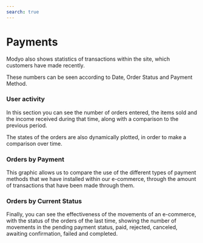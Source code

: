```yaml
---
search: true
---
```


# Payments

Modyo also shows statistics of transactions within the site, which customers have made recently.

These numbers can be seen according to Date, Order Status and Payment Method.

### User activity

In this section you can see the number of orders entered, the items sold and the income received during that time, along with a comparison to the previous period.

The states of the orders are also dynamically plotted, in order to make a comparison over time.

### Orders by Payment

This graphic allows us to compare the use of the different types of payment methods that we have installed within our e-commerce, through the amount of transactions that have been made through them.

### Orders by Current Status

Finally, you can see the effectiveness of the movements of an e-commerce, with the status of the orders of the last time, showing the number of movements in the pending payment status, paid, rejected, canceled, awaiting confirmation, failed and completed.
